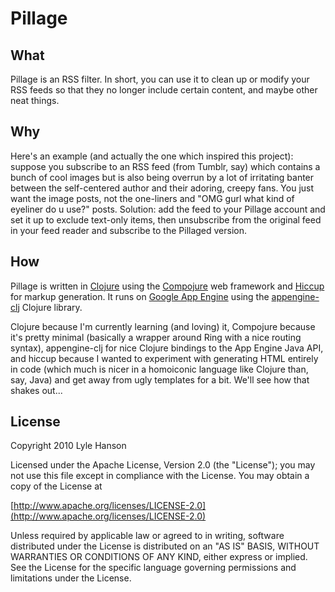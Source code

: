 Pillage
=======

What
----
Pillage is an RSS filter. In short, you can use it to clean up or modify your
RSS feeds so that they no longer include certain content, and maybe other neat
things.

Why
---
Here's an example (and actually the one which inspired this project): suppose
you subscribe to an RSS feed (from Tumblr, say) which contains a bunch of cool
images but is also being overrun by a lot of irritating banter between the
self-centered author and their adoring, creepy fans. You just want the image
posts, not the one-liners and "OMG gurl what kind of eyeliner do u use?" posts.
Solution: add the feed to your Pillage account and set it up to exclude text-only
items, then unsubscribe from the original feed in your feed reader and subscribe
to the Pillaged version.

How
---
Pillage is written in [Clojure](http://clojure.org/) using the
[Compojure](https://github.com/weavejester/compojure/wiki) web framework and
[Hiccup](https://github.com/weavejester/hiccup) for markup generation. It runs
on [Google App Engine](http://code.google.com/appengine/) using the
[appengine-clj](https://github.com/r0man/appengine-clj) Clojure library.

Clojure because I'm currently learning (and loving) it, Compojure because it's
pretty minimal (basically a wrapper around Ring with a nice routing syntax),
appengine-clj for nice Clojure bindings to the App Engine Java API,
and hiccup because I wanted to experiment with generating HTML entirely in code
(which much is nicer in a homoiconic language like Clojure than, say, Java)
and get away from ugly templates for a bit. We'll see how that shakes out...

## License

Copyright 2010 Lyle Hanson

Licensed under the Apache License, Version 2.0 (the "License");
you may not use this file except in compliance with the License.
You may obtain a copy of the License at

[http://www.apache.org/licenses/LICENSE-2.0](http://www.apache.org/licenses/LICENSE-2.0)

Unless required by applicable law or agreed to in writing, software
distributed under the License is distributed on an "AS IS" BASIS,
WITHOUT WARRANTIES OR CONDITIONS OF ANY KIND, either express or implied.
See the License for the specific language governing permissions and
limitations under the License.
